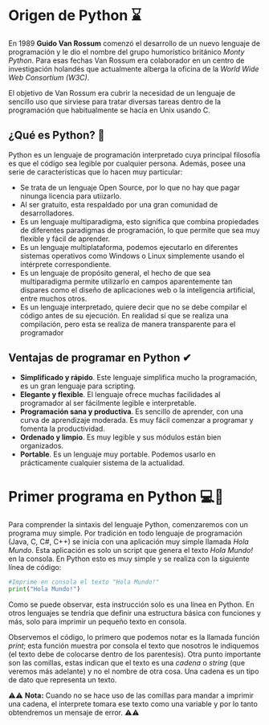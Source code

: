 # Origen de Python ⌛
En 1989 **Guido Van Rossum** comenzó el desarrollo de un nuevo lenguaje de programación y le dio el nombre del grupo humorístico británico _Monty Python_. Para esas fechas Van Rossum era colaborador en un centro de investigación holandés que actualmente alberga la oficina de la _World Wide Web Consortium (W3C)_.

El objetivo de Van Rossum era cubrir la necesidad de un lenguaje de sencillo uso que sirviese para tratar diversas tareas dentro de la programación que habitualmente se hacía en Unix usando C.

## ¿Qué es Python? 🐍
Python es un lenguaje de programación interpretado cuya principal filosofía es que el código sea legible por cualquier persona. Además, posee una serie de características que lo hacen muy particular:
- Se trata de un lenguaje Open Source, por lo que no hay que pagar ninunga licencia para utiizarlo.
- Al ser gratuito, esta respaldado por una gran comunidad de desarrolladores.
- Es un lenguaje multiparadigma, esto significa que combina propiedades de diferentes paradigmas de programación, lo que permite que sea muy flexible y fácil de aprender.
- Es un lenguaje multiplataforma, podemos ejecutarlo en diferentes sistemas operativos como Windows o Linux simplemente usando el intérprete correspondiente.
- Es un lenguaje de propósito general, el hecho de que sea multiparadigma permite utilizarlo en campos aparentemente tan dispares como el diseño de aplicaciones web o la inteligencia artificial, entre muchos otros.
- Es un lenguaje interpretado, quiere decir que no se debe compilar el código antes de su ejecución. En realidad sí que se realiza una compilación, pero esta se realiza de manera transparente para el programador

## Ventajas de programar en Python ✔
- **Simplificado y rápido**. Este lenguaje simplifica mucho la programación, es un gran lenguaje para scripting.
- **Elegante y flexible**. El lenguaje ofrece muchas facilidades al programador al ser fácilmente legible e interpretable.
- **Programación sana y productiva**. Es sencillo de aprender, con una curva de aprendizaje moderada. Es muy fácil comenzar a programar y fomenta la productividad.
- **Ordenado y limpio**. Es muy legible y sus módulos están bien organizados.
- **Portable**. Es un lenguaje muy portable. Podemos usarlo en prácticamente cualquier sistema de la actualidad.

# Primer programa en Python 💻🐍
Para comprender la sintaxis del lenguaje Python, comenzaremos con un programa muy simple. Por tradición en todo lenguaje de programación (Java, C, C#, C++) se inicia con una
aplicación muy simple llamada _Hola Mundo_. Esta aplicación es solo un script que genera el texto _Hola Mundo!_ en la consola. En Python esto es muy simple y se realiza con 
la siguiente línea de código: 

```python
#Imprime en consola el texto "Hola Mundo!"
print("Hola Mundo!")
```

Como se puede observar, esta instrucción solo es una línea en Python. En otros lenguajes se tendría que definir una estructura básica con funciones y más, solo para imprimir 
un pequeño texto en consola.

Observemos el código, lo primero que podemos notar es la llamada función _print_; esta función muestra por consola el texto que nosotros le indiquemos (el texto debe de
colocarse dentro de los parentesís). Otra punto importante son las comillas, estas indican que el texto es una _cadena_ o _string_ (que veremos más adelante) y no el nombre
de otra cosa. Una cadena es un tipo  de dato que representa un texto.

⚠⚠ **Nota:** Cuando no se hace uso de las comillas para mandar a imprimir una cadena, el interprete tomara ese texto como una variable y por lo tanto obtendremos un mensaje de error. ⚠⚠



